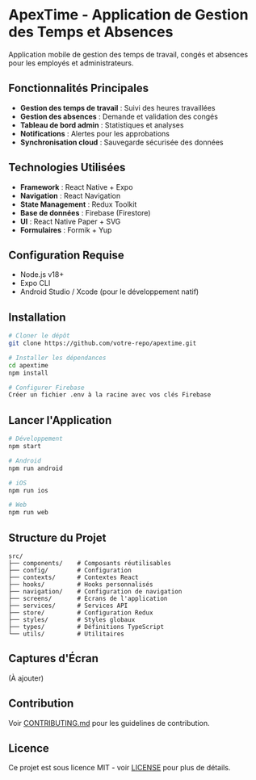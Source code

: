 # ApexTime - Application de Gestion des Temps et Absences

Application mobile de gestion des temps de travail, congés et absences pour les employés et administrateurs.

## Fonctionnalités Principales

- **Gestion des temps de travail** : Suivi des heures travaillées
- **Gestion des absences** : Demande et validation des congés
- **Tableau de bord admin** : Statistiques et analyses
- **Notifications** : Alertes pour les approbations
- **Synchronisation cloud** : Sauvegarde sécurisée des données

## Technologies Utilisées

- **Framework** : React Native + Expo
- **Navigation** : React Navigation
- **State Management** : Redux Toolkit
- **Base de données** : Firebase (Firestore)
- **UI** : React Native Paper + SVG
- **Formulaires** : Formik + Yup

## Configuration Requise

- Node.js v18+
- Expo CLI
- Android Studio / Xcode (pour le développement natif)

## Installation

```bash
# Cloner le dépôt
git clone https://github.com/votre-repo/apextime.git

# Installer les dépendances
cd apextime
npm install

# Configurer Firebase
Créer un fichier .env à la racine avec vos clés Firebase
```

## Lancer l'Application

```bash
# Développement
npm start

# Android
npm run android

# iOS
npm run ios

# Web
npm run web
```

## Structure du Projet

```
src/
├── components/    # Composants réutilisables
├── config/        # Configuration
├── contexts/      # Contextes React
├── hooks/         # Hooks personnalisés
├── navigation/    # Configuration de navigation
├── screens/       # Écrans de l'application
├── services/      # Services API
├── store/         # Configuration Redux
├── styles/        # Styles globaux
├── types/         # Définitions TypeScript
└── utils/         # Utilitaires
```

## Captures d'Écran

(À ajouter)

## Contribution

Voir [CONTRIBUTING.md](CONTRIBUTING.md) pour les guidelines de contribution.

## Licence

Ce projet est sous licence MIT - voir [LICENSE](LICENSE) pour plus de détails.